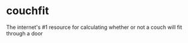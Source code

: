 # couchfit

The internet's #1 resource for calculating whether or not a couch will fit through a door

